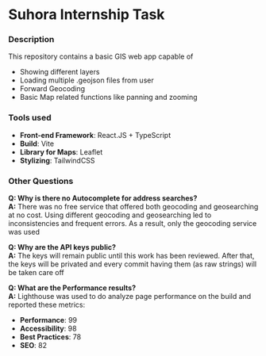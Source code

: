 # Suhora Internship Task

### Description

This repository contains a basic GIS web app capable of

- Showing different layers
- Loading multiple .geojson files from user
- Forward Geocoding
- Basic Map related functions like panning and zooming

### Tools used

- **Front-end Framework**: React.JS + TypeScript
- **Build**: Vite
- **Library for Maps**: Leaflet
- **Stylizing**: TailwindCSS

### Other Questions

**Q: Why is there no Autocomplete for address searches?**  
**A:** There was no free service that offered both geocoding and geosearching at no cost. Using different geocoding and geosearching led to inconsistencies and frequent errors. As a result, only the geocoding service was used
<br>

**Q: Why are the API keys public?**  
**A:** The keys will remain public until this work has been reviewed. After that, the keys will be privated and every commit having them (as raw strings) will be taken care off

**Q: What are the Performance results?**  
**A:** Lighthouse was used to do analyze page performance on the build and reported these metrics:

- **Performance**: 99
- **Accessibility**: 98
- **Best Practices**: 78
- **SEO**: 82
